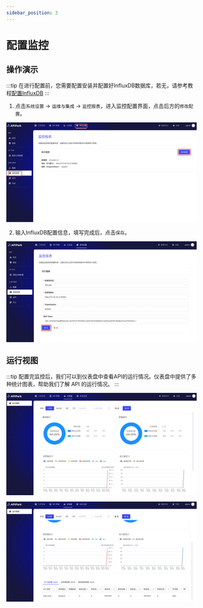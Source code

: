 ```yaml
---
sidebar_position: 3
---
```


# 配置监控

## 操作演示
:::tip
在进行配置前，您需要配置安装并配置好InfluxDB数据库，若无，请参考教程[配置InfluxDB](../../install.md#配置influxdb)
:::

1. 点击`系统设置` -> `运维与集成` -> `监控报表`，进入监控配置界面，点击后方的`修改配置`。

![](images/2024-08-27/48a5cd9dae373a9628198be4804a76aba0df9e7a16b1a68fb78422c12f5f3ff6.png)  

2. 输入InfluxDB配置信息，填写完成后，点击`保存`。

![](images/2024-08-27/5ab370e196fddc2847f261d444ca95036671da5afcfaa15d40779f9f626a5896.png)  


## 运行视图
:::tip
配置完监控后，我们可以到仪表盘中查看API的运行情况。仪表盘中提供了多种统计图表，帮助我们了解 API 的运行情况。
:::

![](images/2024-08-27/d0dde3595603e9cbeab157d8acae61985ea800641f0b500c0e7669f5f12d8916.png)  

![](images/2024-08-27/8d2867191fc611ef26b78bb768794363d48c94479ac77a1f7696b41325877ae1.png)  

